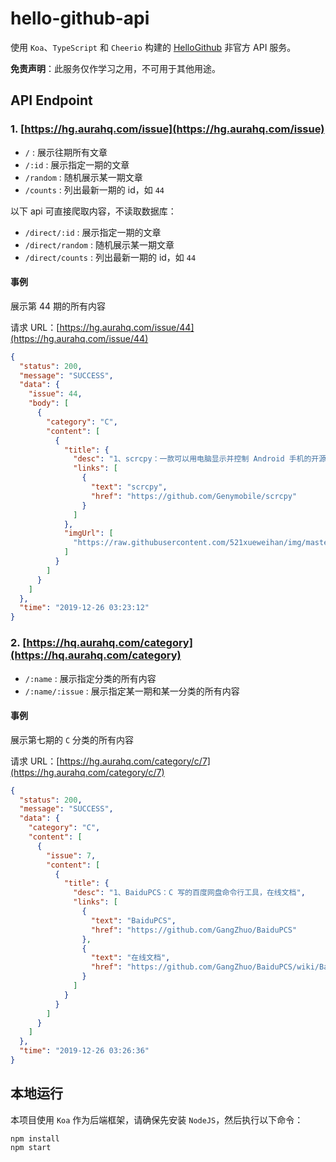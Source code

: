 # hello-github-api

使用 `Koa`、`TypeScript` 和 `Cheerio` 构建的 [HelloGithub](https://github.com/521xueweihan/HelloGitHub) 非官方 API 服务。

**免责声明**：此服务仅作学习之用，不可用于其他用途。

## API Endpoint

### 1. [https://hg.aurahq.com/issue](https://hg.aurahq.com/issue)

- `/` : 展示往期所有文章
- `/:id` : 展示指定一期的文章
- `/random` : 随机展示某一期文章
- `/counts` : 列出最新一期的 id，如 `44`

以下 api 可直接爬取内容，不读取数据库：

- `/direct/:id` : 展示指定一期的文章
- `/direct/random` : 随机展示某一期文章
- `/direct/counts` : 列出最新一期的 id，如 `44`

#### 事例

展示第 44 期的所有内容

请求 URL：[https://hg.aurahq.com/issue/44](https://hg.aurahq.com/issue/44)

```json
{
  "status": 200,
  "message": "SUCCESS",
  "data": {
    "issue": 44,
    "body": [
      {
        "category": "C",
        "content": [
          {
            "title": {
              "desc": "1、scrcpy：一款可以用电脑显示并控制 Android 手机的开源工具。连接方便使用方便，手机无需 root、无需安装任何应用。支持 USB、Wi-Fi 两种方式连接，支持 Windows、macOS、Linux 三种操作系统。注意电脑端需要安装 adb 工具",
              "links": [
                {
                  "text": "scrcpy",
                  "href": "https://github.com/Genymobile/scrcpy"
                }
              ]
            },
            "imgUrl": [
              "https://raw.githubusercontent.com/521xueweihan/img/master/hellogithub/44/img/scrcpy.jpg"
            ]
          }
        ]
      }
    ]
  },
  "time": "2019-12-26 03:23:12"
}
```



### 2. [https://hq.aurahq.com/category](https://hq.aurahq.com/category)

- `/:name` : 展示指定分类的所有内容
- `/:name/:issue` : 展示指定某一期和某一分类的所有内容

#### 事例

展示第七期的 `C` 分类的所有内容

请求 URL：[https://hg.aurahq.com/category/c/7](https://hg.aurahq.com/category/c/7)

```json
{
  "status": 200,
  "message": "SUCCESS",
  "data": {
    "category": "C",
    "content": [
      {
        "issue": 7,
        "content": [
          {
            "title": {
              "desc": "1、BaiduPCS：C 写的百度网盘命令行工具，在线文档",
              "links": [
                {
                  "text": "BaiduPCS",
                  "href": "https://github.com/GangZhuo/BaiduPCS"
                },
                {
                  "text": "在线文档",
                  "href": "https://github.com/GangZhuo/BaiduPCS/wiki/BaiduPCS-%E5%9F%BA%E6%9C%AC%E4%BD%BF%E7%94%A8"
                }
              ]
            }
          }
        ]
      }
    ]
  },
  "time": "2019-12-26 03:26:36"
}
```



## 本地运行

本项目使用 `Koa` 作为后端框架，请确保先安装 `NodeJS`，然后执行以下命令：

```shell
npm install
npm start
```
